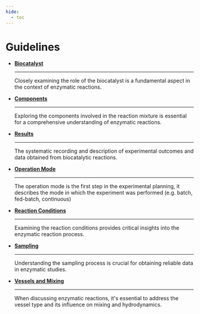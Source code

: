 ```yaml
---
hide:
  - toc
---
```


# Guidelines

<div class="grid cards" markdown>

-   [**Biocatalyst**](biocatalyst)

    ----

    Closely examining the role of the biocatalyst is a fundamental aspect in the context of enzymatic reactions.

-   [**Components**](components)

    ----

    Exploring the components involved in the reaction mixture is essential for a comprehensive understanding of enzymatic reactions.

- [**Results**](results)

    ----

    The systematic recording and description of experimental outcomes and data obtained from biocatalytic reactions.

- [**Operation Mode**](operation_mode)

    ----

    The operation mode is the first step in the experimental planning, it describes the mode in which the experiment was performed (e.g. batch, fed-batch, continuous)

- [**Reaction Conditions**](reaction_conditions)

    ----

    Examining the reaction conditions provides critical insights into the enzymatic reaction process.

- [**Sampling**](sampling)

    ----

    Understanding the sampling process is crucial for obtaining reliable data in enzymatic studies.

- [**Vessels and Mixing**](vessels_and_mixing)

    ----

    When discussing enzymatic reactions, it's essential to address the vessel type and its influence on mixing and hydrodynamics.

</div>
